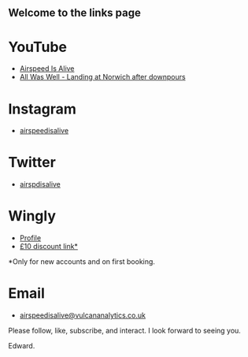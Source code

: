 ## Welcome to the links page

# YouTube
- [Airspeed Is Alive](https://www.youtube.com/channel/UCQSTBJ-zlRWOLENj1r8_odQ)
- [All Was Well - Landing at Norwich after downpours](https://www.youtube.com/watch?v=agccIO2ilgw)

# Instagram
- [airspeedisalive](https://www.instagram.com/airspeedisalive/)

# Twitter
- [airspdisalive](https://twitter.com/airspdisalive)

# Wingly
- [Profile](https://www.wingly.io/en/users/show/352448)
- [£10 discount link\*](https://www.wingly.io/en/referral/first-booking?ref=a5w1k&currency=GBP)

\*Only for new accounts and on first booking.

# Email
- [airspeedisalive@vulcananalytics.co.uk](mailto:airspeedisalive@vulcananalytics.co.uk)



Please follow, like, subscribe, and interact. I look forward to seeing you.

Edward.